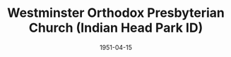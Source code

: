 ---
date: &id001 1951-04-15
end_date: null
location:
  address: 6871 Joliet Road
  city: Indian Head Park
  state: ID
minister:
- end: 1958-01-01
  name: Lawrence Eyres
  start: 1951-04-15
  type: Pastor
- end: 1963-01-01
  name: Glenn Black
  start: 1958-01-01
  type: Pastor
- end: 1966-01-01
  name: W. Harllee Bordeaux
  start: 1963-01-01
  type: Pastor
- end: 1985-01-01
  name: Ivan DeMaster
  start: 1966-01-01
  type: Pastor
- end: 1997-01-01
  name: William Rudolph
  start: 1986-01-01
  type: Pastor
- end: 1999-01-01
  name: Bradford Freeman
  start: 1998-01-01
  type: Pastor
- end: 2011-01-01
  name: Charles Telfer
  start: 2002-01-01
  type: Pastor
- end: null
  name: Robert E. Tarullo
  start: 2012-01-01
  type: Pastor
ministers:
- Lawrence Eyres
- Glenn Black
- W. Harllee Bordeaux
- Ivan DeMaster
- William Rudolph
- Bradford Freeman
- Charles Telfer
- Robert E. Tarullo
name: Westminster Orthodox Presbyterian Church
names:
- end: null
  name: Westminster Orthodox Presbyterian Church
  start: 1951-04-15
origination_date: *id001
raw_data: "IDAHO Indian Head Park\nWestminster Orthodox Presbyterian Church (April\
  \ 15, 1951\u2013 )\n6871 Joliet Road\nPastors: Lawrence Eyres, 1951\u201358\nGlenn\
  \ Black, 1958\u201363\nW. Harllee Bordeaux, 1963\u201366\nIvan DeMaster, 1966\u2013\
  85\nWilliam Rudolph, 1986\u201397\nBradford Freeman, 1998\u201399\nCharles Telfer,\
  \ 2002\u201311\nRobert E. Tarullo, 2012\u2013"
received_from: null
states:
- ID
status:
  active: true
  end_date: null
  reason: null
  received_from: null
  withdrawal_to: null
title: Westminster Orthodox Presbyterian Church (Indian Head Park ID)
year_established:
- 1951

---